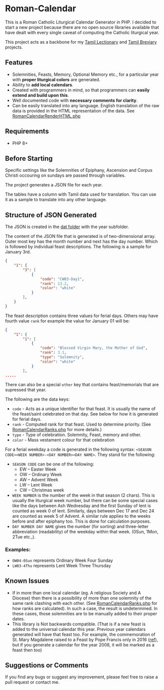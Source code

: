 # Roman-Calendar
This is a Roman Catholic Liturgical Calendar Generator in PHP. I decided to start a new project because there are no open source libraries available that have dealt with every single caveat of computing the Catholic liturgical year.

This project acts as a backbone for my [Tamil Lectionary](https://github.com/jayarathina/Tamil-Catholic-Lectionary) and [Tamil Breviary](https://github.com/jayarathina/Tamil-Breviary) projects.

## Features
- Solemnities, Feasts, Memory, Optional Memory etc., for a particular year with **proper liturgical colors** are generated.
- Ability to **add local calendars**.
- Created with programmers in mind, so that programmers can **easily extend and build upon this**.
- Well documented code with **necessary comments for clarity**. 
- Can be easily translated into any language. English translation of the raw data is provided in the HTML representation of the data. See [RomanCalendarRenderHTML.php](lib/RomanCalendar/RomanCalendar.php)
 
## Requirements
* PHP 8+

## Before Starting

Specific settings like the Solemnities of Epiphany, Ascension and Corpus Christi occouring on sundays are passed through variables.

The project generates a JSON file for each year.

The tables have a column with Tamil data used for translation. You can use it as a sample to translate into any other language.

## Structure of JSON Generated
The JSON is created in the [dat folder](dat/) with the year subfolder.

The content of the JSON file that is generated is of two-dimensional array. Outer most key has the month number and next has the day number. Which is followed by individual feast descriptions. The following is a sample for January 3rd.
```JSON
{
    "1": {
        "3": [
            {
                "code": "CW03-Day1",
                "rank": 13.2,
                "color": "white"
            }
        ],
    }
}
```

The feast description contains three values for ferial days. Others may have fourth value `rank` for example the value for January 01 will be:
```JSON
{
    "1": {
        "1": [
            {
                "code": "Blessed Virgin Mary, the Mother of God",
                "rank": 3.1,
                "type": "Solemnity",
                "color": "white"
            }
        ],
.....
```
There can also be a special `other` key that contains feast/memorials that are supressed that year.

The following are the data keys:
- `code` - Acts as a unique identifier for that feast. It is usually the name of the feast/saint celebrated on that day. See below for how it is generated for ferial days.
- `rank` - Computed rank for that feast. Used to determine priority. (See [RomanCalendarRanks.php](lib/RomanCalendar/RomanCalendarRanks.php) for more details.)
- ` type ` - Type of celebration. Solemnity, Feast, memory and other.
- `color` - Mass vestament colour for that celebration

For a ferial weekday a code is generated in the following syntax: `<SEASON CODE><WEEK NUMBER>-<DAY NUMBER><DAY NAME>`. They stand for the following:
* `SEASON CODE` can be one of the following:
  * EW – Easter Week
  * OW – Ordinary Week
  * AW – Advent Week
  * LW – Lent Week
  * CW – Christmas week
* `WEEK NUMBER` is the number of the week in that season (2 chars). This is usually the liturgical week number, but there can be some special cases like the days between Ash Wednesday and the first Sunday of lent is counted as week 0 of lent. Similarly, days between Dec 17 and Dec 24 are counted as week 5 of Advent. A similar rule applies to the weeks before and after epiphany too. This is done for calculation purposes.
* `DAY NUMBER DAY NAME` gives the number (for sorting) and three-letter abbreviation (readability) of the weekday within that week. (0Sun, 1Mon, 2Tue etc.,).

### Examples: 
* `OW04-0Sun` represents Ordinary Week Four Sunday
* `LW03-4Thu` represents Lent Week Three Thursday

## Known Issues
* If in more than one local calendar (eg. A religious Society and A Diocese) then there is a possibility of more than one solemnity of the same rank clashing with each other. (See [RomanCalendarRanks.php](lib/RomanCalendar/RomanCalendarRanks.php) for how ranks are calculated). In such a case, the result is undetermined. In these cases, those solemnities are to be manually added to their proper dates.
* This library is Not backwards compatible. (That is if a new feast is added to the universal calendar this year. Previous year calendars generated will have that feast too. For example, the commemoration of St. Mary Magdalene raised to a Feast by Pope Francis only in 2016 ([ref](http://en.radiovaticana.va/news/2016/06/10/commemoration_of_st_mary_magdalene_raised_to_a_feast/1236157)), but if you generate a calendar for the year 2008, it will be marked as a feast then too)

## Suggestions or Comments
If you find any bugs or suggest any improvement, please feel free to raise a pull request or contact me.